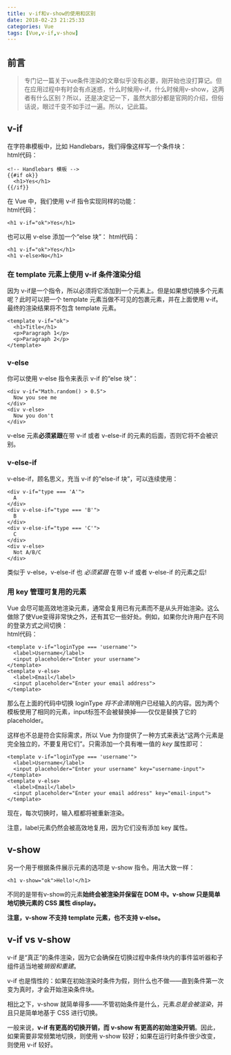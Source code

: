 ```yaml
---
title: v-if和v-show的使用和区别
date: 2018-02-23 21:25:33
categories: Vue
tags: [Vue,v-if,v-show]
---
```

## 前言
> 专门记一篇关于vue条件渲染的文章似乎没有必要，刚开始也没打算记。但在应用过程中有时会有点迷惑，什么时候用v-if，什么时候用v-show，这两者有什么区别？所以，还是决定记一下，虽然大部分都是官网的介绍，但俗话说，眼过千变不如手过一遍。所以，记此篇。 
 
<!--more-->
## v-if
在字符串模板中，比如 Handlebars，我们得像这样写一个条件块：  
html代码：
```
<!-- Handlebars 模板 -->
{{#if ok}}
  <h1>Yes</h1>
{{/if}}
```
在 Vue 中，我们使用 v-if 指令实现同样的功能：  
html代码：
```
<h1 v-if="ok">Yes</h1>
```
也可以用 v-else 添加一个“else 块”：
html代码：
```
<h1 v-if="ok">Yes</h1>
<h1 v-else>No</h1>
```
### 在 template 元素上使用 v-if 条件渲染分组
因为 v-if是一个指令，所以必须将它添加到一个元素上。但是如果想切换多个元素呢？此时可以把一个 template 元素当做不可见的包裹元素，并在上面使用 v-if。最终的渲染结果将不包含 template 元素。

```
<template v-if="ok">
  <h1>Title</h1>
  <p>Paragraph 1</p>
  <p>Paragraph 2</p>
</template>
```
### v-else
你可以使用 v-else 指令来表示 v-if 的“else 块”：

```
<div v-if="Math.random() > 0.5">
  Now you see me
</div>
<div v-else>
  Now you don't
</div>
```
v-else 元素**必须紧跟**在带 v-if 或者 v-else-if 的元素的后面，否则它将不会被识别。
### v-else-if
v-else-if，顾名思义，充当 v-if 的“else-if 块”，可以连续使用：
```
<div v-if="type === 'A'">
  A
</div>
<div v-else-if="type === 'B'">
  B
</div>
<div v-else-if="type === 'C'">
  C
</div>
<div v-else>
  Not A/B/C
</div>
```
类似于 v-else，v-else-if 也 *必须紧跟* 在带 v-if 或者 v-else-if 的元素之后!
### 用 key 管理可复用的元素
Vue 会尽可能高效地渲染元素，通常会复用已有元素而不是从头开始渲染。这么做除了使Vue变得非常快之外，还有其它一些好处。例如，如果你允许用户在不同的登录方式之间切换：  
html代码：
```
<template v-if="loginType === 'username'">
  <label>Username</label>
  <input placeholder="Enter your username">
</template>
<template v-else>
  <label>Email</label>
  <input placeholder="Enter your email address">
</template>
```
那么在上面的代码中切换 loginType *将不会清除*用户已经输入的内容。因为两个模板使用了相同的元素，input标签不会被替换掉——仅仅是替换了它的 placeholder。

这样也不总是符合实际需求，所以 Vue 为你提供了一种方式来表达“这两个元素是完全独立的，不要复用它们”。只需添加一个具有唯一值的 *key* 属性即可：
```
<template v-if="loginType === 'username'">
  <label>Username</label>
  <input placeholder="Enter your username" key="username-input">
</template>
<template v-else>
  <label>Email</label>
  <input placeholder="Enter your email address" key="email-input">
</template>
```
现在，每次切换时，输入框都将被重新渲染。  

注意，label元素仍然会被高效地复用，因为它们没有添加 key 属性。
## v-show
另一个用于根据条件展示元素的选项是 v-show 指令。用法大致一样：
```
<h1 v-show="ok">Hello!</h1>
```
不同的是带有v-show的元素**始终会被渲染并保留在 DOM 中。v-show 只是简单地切换元素的 CSS 属性 display。**

**注意，v-show 不支持 template 元素，也不支持 v-else。**
## v-if vs v-show
v-if 是“真正”的条件渲染，因为它会确保在切换过程中条件块内的事件监听器和子组件适当地被*销毁和重建*。

v-if 也是惰性的：如果在初始渲染时条件为假，则什么也不做——直到条件第一次变为真时，才会开始渲染条件块。

相比之下，v-show 就简单得多——不管初始条件是什么，元素*总是会被渲染*，并且只是简单地基于 CSS 进行切换。

一般来说，**v-if 有更高的切换开销，而 v-show 有更高的初始渲染开销**。因此，如果需要非常频繁地切换，则使用 v-show 较好；如果在运行时条件很少改变，则使用 v-if 较好。